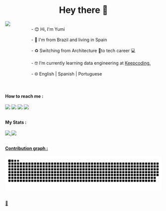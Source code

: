 <h1 align="center">
Hey there 👋
</h1>

<p>
<img src="https://media.giphy.com/media/dWxO36Jzd6bTSt5dIY/giphy.gif" width='260' align='left'/>
<br> &emsp;&emsp;&emsp;&emsp;&emsp;&emsp;- 😊 Hi, I'm Yumi</br> 
<br> &emsp;&emsp;&emsp;&emsp;&emsp;&emsp;- 📍  I'm from Brazil and living in Spain</br> 
<br> &emsp;&emsp;&emsp;&emsp;&emsp;&emsp;- ♻️ Switching from Architecture 📐to tech career 💻</br> 
<br> &emsp;&emsp;&emsp;&emsp;&emsp;&emsp;- 🤓 I’m currently learning data engineering at <a href="https://keepcoding.io/">Keepcoding. </a> <br />  
<br> &emsp;&emsp;&emsp;&emsp;&emsp;&emsp;- 🌐 English | Spanish | Portuguese 
</p>


<div>
  <h4>
    <br></br>How to reach me :
  </h4>
  <a href="mailto:rn.yumi@gmail.com"><img src="https://img.shields.io/badge/Gmail-D14836?style=for-the-badge&logo=gmail&logoColor=white" target="_blank"></a>
  <a href="https://www.linkedin.com/in/yumi-namie" target="_blank"><img src="https://img.shields.io/badge/LinkedIn-0077B5?style=for-the-badge&logo=linkedin&logoColor=white"></a>
  <a href="https://www.instagram.com/renata.yumi/" target="_blank"><img src="https://img.shields.io/badge/Instagram-E4405F?style=for-the-badge&logo=instagram&logoColor=white"></a>
  <a href="https://scratch.mit.edu/users/Yumi_Namie/" target="_blank"><img width="83px" src="https://mpng.subpng.com/20180420/jrq/kisspng-scratch-computer-science-logo-computer-programming-5ada13885f58b7.2044957615242412883906.jpg"></a>
</div>


##

<div>
  <h4>My Stats :</h4>
  <a href="https://github.com/Yumi-Namie">
  <img height="180em" src="https://readme-stats.clckblog.space/api?username=Yumi-Namie&show_icons=true&theme=dracula&incluede_all_commits=true&count_private=true"/>
  <img height="180em"  src="https://readme-stats.clckblog.space/api/top-langs/?username=Yumi-Namie&layout=compact&langs_count=16&theme=dracula"/>
</div>
  
##
  
<h4>Contribution graph :</h4>

![Snake animation](https://github.com/Yumi-Namie/Yumi-Namie/blob/output/github-contribution-grid-snake.svg)
  
##

 👀 
<br></br> 
<img src="https://komarev.com/ghpvc/?username=Yumi-Namie&style=flat-square&color=yellow" alt=""/>
